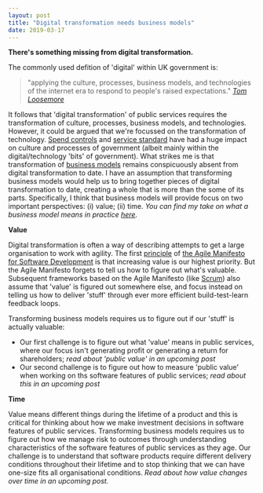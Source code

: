 ```yaml
---
layout: post
title: "Digital transformation needs business models"
date: 2019-03-17
---
```


**There's something missing from digital transformation.**

The commonly used defition of 'digital' within UK government is:
> "applying the culture, processes, business models, and technologies of the internet era to respond to people's raised expectations." *[Tom Loosemore](https://definitionofdigital.com/)* 

It follows that 'digital transformation' of public services requires the transformation of culture, processes, business models, and technologies. 
However, it could be argued that we're focussed on the transformation of technology. [Spend controls](https://www.gov.uk/service-manual/agile-delivery/spend-controls-check-if-you-need-approval-to-spend-money-on-a-service) and [service standard](https://www.gov.uk/service-manual/service-standard) have had a huge impact on culture and processes of government (albeit mainly within the digital/technology 'bits' of government). What strikes me is that transformation of [business models](https://en.wikipedia.org/wiki/Business_model) remains conspicuously absent from digital transformation to date. I have an assumption that transforming business models would help us to bring together pieces of digital transformation to date, creating a whole that is more than the some of its parts. Specifically, I think that business models will provide focus on two important perspectives: (i) value; (ii) time.
_You can find my take on what a business model means in practice [here](https://scottcolfer.com/2013/09/20/business-model-canvas.html)._

**Value**

Digital transformation is often a way of describing attempts to get a large organisation to work with agility. The first [principle](https://agilemanifesto.org/principles.html) of [the Agile Manifesto for Software Development](https://agilemanifesto.org/) is that increasing value is our highest priority. But the Agile Manifesto forgets to tell us how to figure out what's valuable. Subsequent frameworks based on the Agile Manifesto (like [Scrum](https://www.scrumgdes.org/scrum-guide.html)) also assume that 'value' is figured out somewhere else, and focus instead on telling us how to deliver 'stuff' through ever more efficient build-test-learn feedback loops. 

Transforming business models requires us to figure out if our 'stuff' is actually valuable: 

- Our first challenge is to figure out what 'value' means in public services, where our focus isn't generating profit or generating a return for shareholders; _read about 'public value' in an upcoming post_
- Our second challenge is to figure out how to measure 'public value' when working on ths software features of public services; _read about this in an upcoming post_

**Time**

Value means different things during the lifetime of a product and this is critical for thinking about how we make investment decisions in software features of public services. Transforming business models requires us to figure out how we manage risk to outcomes through understanding characteristics of the software features of public services as they age. Our challenge is to understand that software products require different delivery conditions throughout their lifetime and to stop thinking that we can have one-size fits all organisational conditions. _Read about how value changes over time in an upcoming post._
